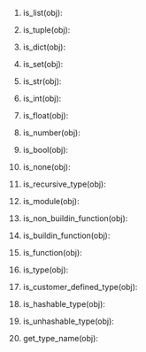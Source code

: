 1. is_list(obj):  

2. is_tuple(obj):  

3. is_dict(obj):
4. is_set(obj):
5. is_str(obj):
6. is_int(obj):
7. is_float(obj):
8. is_number(obj):
9. is_bool(obj):
10. is_none(obj):
11. is_recursive_type(obj):
12. is_module(obj):
13. is_non_buildin_function(obj):
14. is_buildin_function(obj):
15. is_function(obj):
16. is_type(obj):
17. is_customer_defined_type(obj):
18. is_hashable_type(obj):
19. is_unhashable_type(obj):
20. get_type_name(obj):
